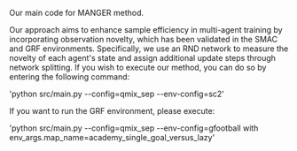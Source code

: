 Our main code for MANGER method.

Our approach aims to enhance sample efficiency in multi-agent training by incorporating observation novelty, which has been validated in the SMAC and GRF environments. Specifically, we use an RND network to measure the novelty of each agent's state and assign additional update steps through network splitting. If you wish to execute our method, you can do so by entering the following command:

'python src/main.py --config=qmix_sep --env-config=sc2'

If you want to run the GRF environment, please execute:

'python src/main.py --config=qmix_sep --env-config=gfootball with env_args.map_name=academy_single_goal_versus_lazy'
